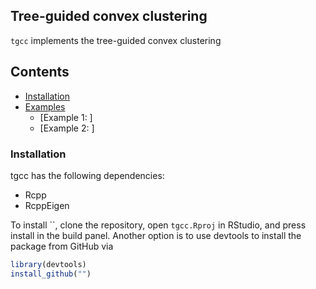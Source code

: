 ## Tree-guided convex clustering

`tgcc` implements the tree-guided convex clustering


## Contents
 - [Installation](#installation)
 - [Examples](#examples)
	* [Example 1: ]
	* [Example 2: ]

### Installation
tgcc has the following dependencies:
- Rcpp
- RcppEigen

To install ``, clone the repository, open `tgcc.Rproj` in RStudio, and press install in the build panel.
Another option is to use devtools to install the package from GitHub via
```R
library(devtools)
install_github("")
```
